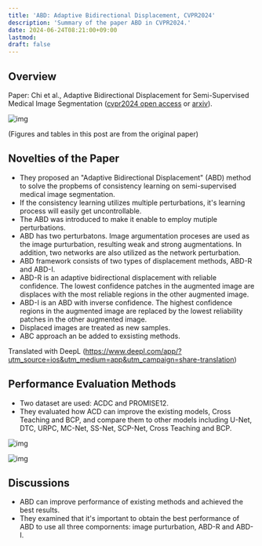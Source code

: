 ```yaml
---
title: 'ABD: Adaptive Bidirectional Displacement, CVPR2024'
description: 'Summary of the paper ABD in CVPR2024.'
date: 2024-06-24T08:21:00+09:00
lastmod: 
draft: false
---
```


## Overview

Paper: Chi et al., Adaptive Bidirectional Displacement for Semi-Supervised Medical Image Segmentation ([cvpr2024 open access](https://openaccess.thecvf.com/content/CVPR2024/papers/Chi_Adaptive_Bidirectional_Displacement_for_Semi-Supervised_Medical_Image_Segmentation_CVPR_2024_paper.pdf) or [arxiv](https://arxiv.org/abs/2405.00378)).

![img](https://img.tsuji.tech/abd-cvpr2024-0.jpg)

(Figures and tables in this post are from the original paper)

## Novelties of the Paper

* They proposed an "Adaptive Bidirectional Displacement" (ABD) method to solve the propbems of consistency learning on semi-supervised medical image segmentation.
* If the consistency learning utilizes multiple perturbations, it's learning process will easily get uncontrollable.
* The ABD was introduced to make it enable to employ mutiple perturbations.
* ABD has two perturbatons. Image argumentation proceses are used as the image purturbation, resulting weak and strong augmentations. In addition, two networks are also utilized as the network perturbation.
* ABD framework consists of two types of displacement methods, ABD-R and ABD-I.
* ABD-R is an adaptive bidirectional displacement with reliable confidence. The lowest confidence patches in the augmented image are displaces with the most reliable regions in the other augmented image.
* ABD-I is an ABD with inverse confidence. The highest confidence regions in the augmented image are replaced by the lowest reliability patches in the other augmented image.
* Displaced images are treated as new samples.
* ABC approach an be added to exsisting methods.

Translated with DeepL (https://www.deepl.com/app/?utm_source=ios&utm_medium=app&utm_campaign=share-translation)

## Performance Evaluation Methods

* Two dataset are used: ACDC and PROMISE12.
* They evaluated how ACD can improve the existing models, Cross Teaching and BCP, and compare them to other models including U-Net, DTC, URPC, MC-Net, SS-Net, SCP-Net, Cross Teaching and BCP.

![img](https://img.tsuji.tech/abd-cvpr2024-1.jpg)

![img](https://img.tsuji.tech/abd-cvpr2024-2.jpg)

## Discussions

* ABD can improve performance of existing methods and achieved the best results.
* They examined that it's important to obtain the best performance of ABD to use all three compornents: image purturbation, ABD-R and ABD-I.

